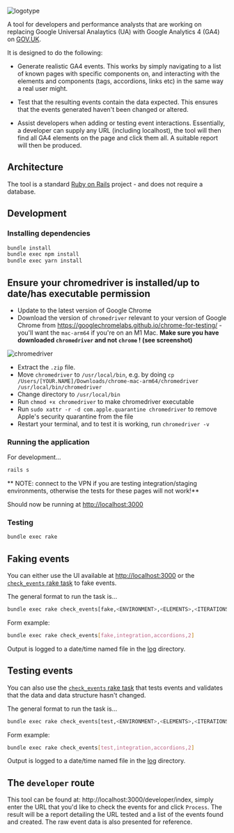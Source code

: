 ![logotype](https://repository-images.githubusercontent.com/504593718/08cf2ea6-cf81-42aa-8bfc-dd3d9c7fd16f)

A tool for developers and performance analysts that are working on replacing Google Universal Analaytics (UA) with Google Analytics 4 (GA4) on [GOV.UK](https://www.gov.uk).

It is designed to do the following:

* Generate realistic GA4 events. This works by simply navigating to a list of known pages with specific components on, and interacting with the elements and components (tags, accordions, links etc) in the same way a real user might.

* Test that the resulting events contain the data expected. This ensures that the events generated haven't been changed or altered.

* Assist developers when adding or testing event interactions. Essentially, a developer can supply any URL (including localhost), the tool will then find all GA4 elements on the page and click them all. A suitable report will then be produced.

## Architecture

The tool is a standard [Ruby on Rails](https://rubyonrails.org/) project - and does not require a database.

## Development

### Installing dependencies

```bash
bundle install
bundle exec npm install
bundle exec yarn install
```


## Ensure your chromedriver is installed/up to date/has executable permission
- Update to the latest version of Google Chrome
- Download the version of `chromedriver` relevant to your version of Google Chrome from https://googlechromelabs.github.io/chrome-for-testing/ - you'll want the `mac-arm64` if you're on an M1 Mac. **Make sure you have downloaded `chromedriver` and not `chrome` ! (see screenshot)**

![chromedriver](https://github.com/AshGDS/analytics-robot/assets/8880610/ab28421b-9ad1-499d-aefd-146b742bfc96)


- Extract the `.zip` file.
- Move `chromedriver` to `/usr/local/bin`, e.g. by doing `cp /Users/[YOUR.NAME]/Downloads/chrome-mac-arm64/chromedriver /usr/local/bin/chromedriver`
- Change directory to `/usr/local/bin`
- Run `chmod +x chromedriver` to make chromedriver executable
- Run `sudo xattr -r -d com.apple.quarantine chromedriver` to remove Apple's security quarantine from the file
- Restart your terminal, and to test it is working, run `chromedriver -v`

### Running the application

For development...

```bash
rails s
```

** NOTE: connect to the VPN if you are testing integration/staging environments, otherwise the tests for these pages will not work!**

Should now be running at [http://localhost:3000](http://localhost:3000/)


### Testing

```bash
bundle exec rake
```

## Faking events

You can either use the UI available at [http://localhost:3000](http://localhost:3000/) or the [`check_events` rake task](lib/tasks/check_events.rake) to fake events.

The general format to run the task is...

```bash
bundle exec rake check_events[fake,<ENVIRONMENT>,<ELEMENTS>,<ITERATIONS>]
```

Form example:

```bash
bundle exec rake check_events[fake,integration,accordions,2]
```

Output is logged to a date/time named file in the [log](log/) directory.

## Testing events

You can also use the [`check_events` rake task](lib/tasks/check_events.rake) that tests events and validates that the data and data structure hasn't changed.

The general format to run the task is...

```bash
bundle exec rake check_events[test,<ENVIRONMENT>,<ELEMENTS>,<ITERATIONS>]
```

Form example:

```bash
bundle exec rake check_events[test,integration,accordions,2]
```

Output is logged to a date/time named file in the [log](log/) directory.

## The `developer` route

This tool can be found at: http://localhost:3000/developer/index, simply enter the URL that you'd like to check the events for and click `Process`. The result will be a report detailing the URL tested and a list of the events found and created. The raw event data is also presented for reference.
